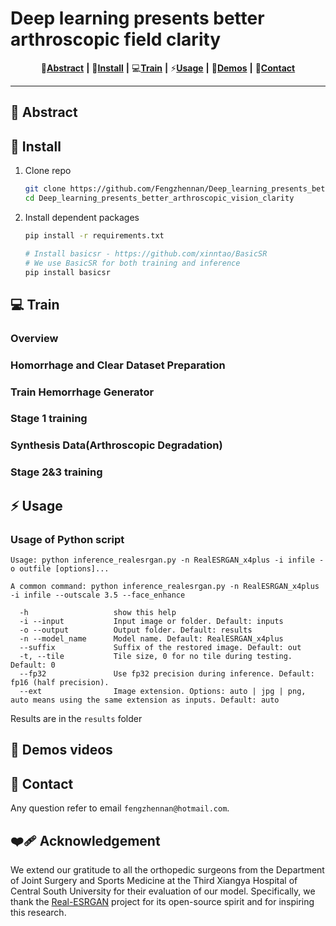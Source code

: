 # Deep learning presents better arthroscopic field clarity

<div align="center">

📑[**Abstract**](#-abstract) **|** 🔧[**Install**](#-dependencies-and-installation)  **|** 💻[**Train**](#-train) **|** ⚡[**Usage**](#-inference)  **|** 👀[**Demos**](#-demo-videos) **|** 📧[**Contact**](#-contact)

</div>

---

<!---------------------------------- Abstract --------------------------->
## 📑 Abstract

<!---------------------------------- Install ---------------------------->
## 🔧 Install
1. Clone repo
    ```bash
    git clone https://github.com/Fengzhennan/Deep_learning_presents_better_arthroscopic_vision_clarity.git
    cd Deep_learning_presents_better_arthroscopic_vision_clarity
    ```
2. Install dependent packages
    ```bash
    pip install -r requirements.txt
    
    # Install basicsr - https://github.com/xinntao/BasicSR
    # We use BasicSR for both training and inference
    pip install basicsr
    ```
<!----------------------------------  Train  ---------------------------->
## 💻 Train
### Overview
### Homorrhage and Clear Dataset Preparation
### Train Hemorrhage Generator
### Stage 1 training
### Synthesis Data(Arthroscopic Degradation)
### Stage 2&3 training
<!----------------------------------  Usage  ---------------------------->
## ⚡ Usage
### Usage of Python script

```console
Usage: python inference_realesrgan.py -n RealESRGAN_x4plus -i infile -o outfile [options]...

A common command: python inference_realesrgan.py -n RealESRGAN_x4plus -i infile --outscale 3.5 --face_enhance

  -h                   show this help
  -i --input           Input image or folder. Default: inputs
  -o --output          Output folder. Default: results
  -n --model_name      Model name. Default: RealESRGAN_x4plus
  --suffix             Suffix of the restored image. Default: out
  -t, --tile           Tile size, 0 for no tile during testing. Default: 0
  --fp32               Use fp32 precision during inference. Default: fp16 (half precision).
  --ext                Image extension. Options: auto | jpg | png, auto means using the same extension as inputs. Default: auto
```

Results are in the `results` folder

<!----------------------------------  Usage  ---------------------------->
## 👀 Demos videos

<!---------------------------------- Contact ---------------------------->
## 📧 Contact
Any question refer to email `fengzhennan@hotmail.com`.

<!------------------------------ Acknowledgement ------------------------>
## ❤️‍🩹 Acknowledgement
We extend our gratitude to all the orthopedic surgeons from the Department of Joint Surgery and Sports Medicine at the Third Xiangya Hospital of Central South University for their evaluation of our model. Specifically, we thank the [Real-ESRGAN](https://github.com/xinntao/Real-ESRGAN) project for its open-source spirit and for inspiring this research.

